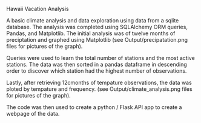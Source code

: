 Hawaii Vacation Analysis

 A basic climate analysis and data exploration using data from a sqlite database. The analysis was completed using SQLAlchemy ORM queries, Pandas, and Matplotlib.  The initial analysis was of twelve months of preciptation and graphed using Matplotlib (see Output/precipatation.png files for pictures of the graph).  

Queries were used to learn the total number of stations and the most active stations.  The data was then sorted in a pandas dataframe in descending order to discover which station had the highest number of observations.

Lastly, after retrieving 12cmonths of tempature observations, the data was ploted by tempature and frequency. (see Output/climate_analysis.png files for pictures of the graph).  

The code was then used to create a python / Flask API app to create a webpage of the data.
